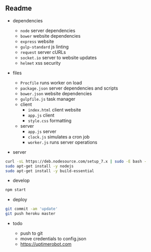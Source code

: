 ## Readme

  - dependencies
  
    - `node` server dependencies
    - `bower` website dependencies
    - `express` website
    - `gulp-standard` js linting
    - `request` server cURLs
    - `socket.io` server to website updates
    - `helmet` xss security

  - files

    - `Procfile` runs worker on load
    - `package.json` server dependencies and scripts
    - `bower.json` website dependencies
    - `gulpfile.js` task manager
    - client
      + `index.html` client website
      + `app.js` client
      + `style.css` formatting
    - server
      + `app.js` server
      + `clock.js` simulates a cron job
      + `worker.js` runs server operations
      
  - server 

  ```bash
  curl -sL https://deb.nodesource.com/setup_7.x | sudo -E bash -
  sudo apt-get install -y nodejs
  sudo apt-get install -y build-essential
  ```

  - develop

  ```bash
  npm start
  ```

  - deploy

  ```bash
  git commit -am 'update'
  git push heroku master
  ```
    
  - todo

    - push to git
    - move credentials to config.json
    - https://uptimerobot.com
